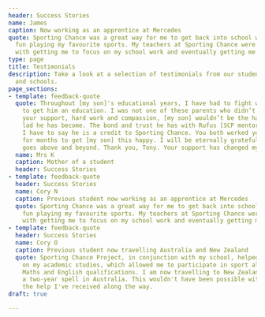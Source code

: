 ```yaml
---
header: Success Stories
name: James
caption: Now working as an apprentice at Mercedes
quote: Sporting Chance was a great way for me to get back into school while having
  fun playing my favourite sports. My teachers at Sporting Chance were very helpful
  with getting me to focus on my school work and eventually getting me to work independently.
type: page
title: Testimonials
description: Take a look at a selection of testimonials from our students, parents
  and schools.
page_sections:
- template: feedback-quote
  quote: Throughout [my son]'s educational years, I have had to fight with professionals
    to get him an education. I was not one of these parents who didn’t care. Without
    your support, hard work and compassion, [my son] wouldn’t be the happy, vibrant
    lad he has become. The bond and trust he has with Rufus [SCP mentor] is amazing.
    I have to say he is a credit to Sporting Chance. You both worked your socks off
    for months to get [my son] this happy. I will be eternally grateful. Your company
    goes above and beyond. Thank you, Tony. Your support has changed my son's life
  name: Mrs K
  caption: Mother of a student
  header: Success Stories
- template: feedback-quote
  header: Success Stories
  name: Cory N
  caption: Previous student now working as an apprentice at Mercedes
  quote: Sporting Chance was a great way for me to get back into school while having
    fun playing my favourite sports. My teachers at Sporting Chance were very helpful
    with getting me to focus on my school work and eventually getting me to work independently.
- template: feedback-quote
  header: Success Stories
  name: Cory O
  caption: Previous student now travelling Australia and New Zealand
  quote: Sporting Chance Project, in conjunction with my school, helped me to focus
    on my academic studies, which allowed me to participate in sport alongside my
    Maths and English qualifications. I am now travelling to New Zealand following
    a two-year spell in Australia. This wouldn't have been possible without all of
    the help I've received along the way.
draft: true

---
```

